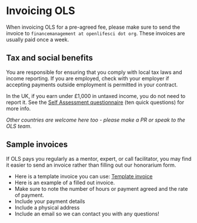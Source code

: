 # Invoicing OLS

When invoicing OLS for a pre-agreed fee, please make sure to send the invoice to `financemanagement at openlifesci dot org`. These invoices are usually paid once a week. 

## Tax and social benefits

You are responsible for ensuring that you comply with local tax laws and income reporting. If you are employed, check with your employer if accepting payments outside employment is permitted in your contract. 

In the UK, if you earn under £1,000 in untaxed income, you do not need to report it. See the [Self Assessment questionnaire](https://www.gov.uk/check-if-you-need-tax-return) (ten quick questions) for more info. 

_Other countries are welcome here too - please make a PR or speak to the OLS team_.

## Sample invoices

If OLS pays you regularly as a mentor, expert, or call facilitator, you may find it easier to send an invoice rather than filling out our honorarium form. 

- Here is a template invoice you can use: [Template invoice]()
- Here is an example of a filled out invoice. 
-   Make sure to note the number of hours or payment agreed and the rate of payment. 
-   Include your payment details
-   Include a physical address
-   Include an email so we can contact you with any questions! 
